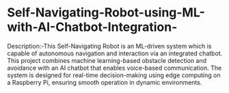 # Self-Navigating-Robot-using-ML-with-AI-Chatbot-Integration-

 Description:-This Self-Navigating Robot is an ML-driven system which is capable of autonomous navigation and interaction via an integrated chatbot. This project combines machine learning-based obstacle detection and avoidance with an AI chatbot that enables voice-based communication. The system is designed for real-time decision-making using edge computing on a Raspberry Pi, ensuring smooth operation in dynamic environments.

